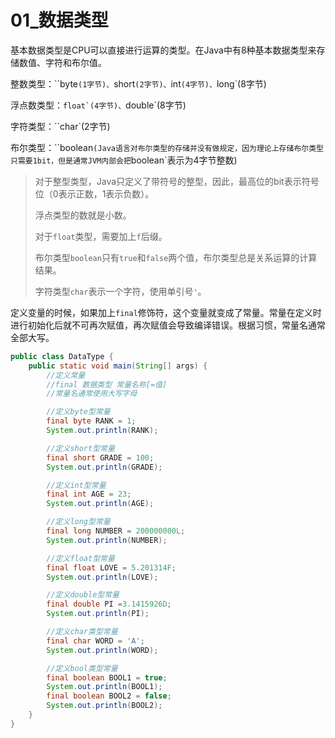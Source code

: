 # 01_数据类型

基本数据类型是CPU可以直接进行运算的类型。在Java中有8种基本数据类型来存储数值、字符和布尔值。

整数类型：``byte`(1字节)、`short`(2字节)、`int`(4字节)、`long`(8字节)

浮点数类型：``float`(4字节)、``double`(8字节)

字符类型：``char`(2字节)

布尔类型：``boolean`(Java语言对布尔类型的存储并没有做规定，因为理论上存储布尔类型只需要1bit，但是通常JVM内部会把`boolean`表示为4字节整数)

> 对于整型类型，Java只定义了带符号的整型，因此，最高位的bit表示符号位（0表示正数，1表示负数）。
>
> 浮点类型的数就是小数。
>
> 对于`float`类型，需要加上`f`后缀。
>
> 布尔类型`boolean`只有`true`和`false`两个值，布尔类型总是关系运算的计算结果。
>
> 字符类型`char`表示一个字符，使用单引号`'`。

定义变量的时候，如果加上`final`修饰符，这个变量就变成了常量。常量在定义时进行初始化后就不可再次赋值，再次赋值会导致编译错误。根据习惯，常量名通常全部大写。

```java
public class DataType {
    public static void main(String[] args) {
        //定义常量
        //final 数据类型 常量名称[=值]
        //常量名通常使用大写字母

        //定义byte型常量
        final byte RANK = 1;
        System.out.println(RANK);

        //定义short型常量
        final short GRADE = 100;
        System.out.println(GRADE);

        //定义int型常量
        final int AGE = 23;
        System.out.println(AGE);

        //定义long型常量
        final long NUMBER = 200000000L;
        System.out.println(NUMBER);

        //定义float型常量
        final float LOVE = 5.201314F;
        System.out.println(LOVE);

        //定义double型常量
        final double PI =3.1415926D;
        System.out.println(PI);

        //定义char类型常量
        final char WORD = 'A';
        System.out.println(WORD);

        //定义bool类型常量
        final boolean BOOL1 = true;
        System.out.println(BOOL1);
        final boolean BOOL2 = false;
        System.out.println(BOOL2);
    }
}
```

